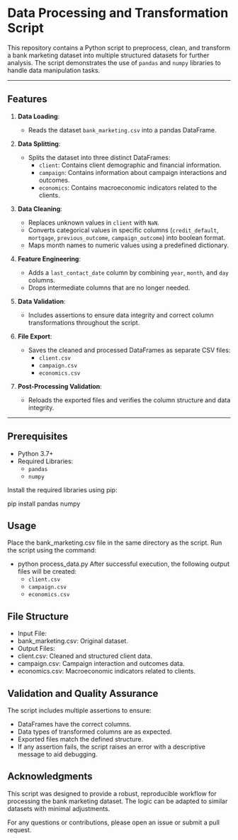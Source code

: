 # Data Processing and Transformation Script

This repository contains a Python script to preprocess, clean, and transform a bank marketing dataset into multiple structured datasets for further analysis. The script demonstrates the use of `pandas` and `numpy` libraries to handle data manipulation tasks.

---

## Features

1. **Data Loading**:
   - Reads the dataset `bank_marketing.csv` into a pandas DataFrame.

2. **Data Splitting**:
   - Splits the dataset into three distinct DataFrames:
     - `client`: Contains client demographic and financial information.
     - `campaign`: Contains information about campaign interactions and outcomes.
     - `economics`: Contains macroeconomic indicators related to the clients.

3. **Data Cleaning**:
   - Replaces unknown values in `client` with `NaN`.
   - Converts categorical values in specific columns (`credit_default`, `mortgage`, `previous_outcome`, `campaign_outcome`) into boolean format.
   - Maps month names to numeric values using a predefined dictionary.

4. **Feature Engineering**:
   - Adds a `last_contact_date` column by combining `year`, `month`, and `day` columns.
   - Drops intermediate columns that are no longer needed.

5. **Data Validation**:
   - Includes assertions to ensure data integrity and correct column transformations throughout the script.

6. **File Export**:
   - Saves the cleaned and processed DataFrames as separate CSV files:
     - `client.csv`
     - `campaign.csv`
     - `economics.csv`

7. **Post-Processing Validation**:
   - Reloads the exported files and verifies the column structure and data integrity.

---

## Prerequisites

- Python 3.7+
- Required Libraries:
  - `pandas`
  - `numpy`

Install the required libraries using pip:

pip install pandas numpy

## Usage
Place the bank_marketing.csv file in the same directory as the script.
Run the script using the command:
- python process_data.py
After successful execution, the following output files will be created:
     - `client.csv`
     - `campaign.csv`
     - `economics.csv`
## File Structure
- Input File:
 - bank_marketing.csv: Original dataset.
 - Output Files:
 - client.csv: Cleaned and structured client data.
 - campaign.csv: Campaign interaction and outcomes data.
 - economics.csv: Macroeconomic indicators related to clients.
## Validation and Quality Assurance
The script includes multiple assertions to ensure:

- DataFrames have the correct columns.
- Data types of transformed columns are as expected.
- Exported files match the defined structure.
- If any assertion fails, the script raises an error with a descriptive message to aid debugging.

## Acknowledgments
This script was designed to provide a robust, reproducible workflow for processing the bank marketing dataset. The logic can be adapted to similar datasets with minimal adjustments.

For any questions or contributions, please open an issue or submit a pull request.
